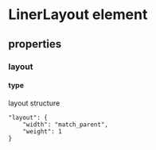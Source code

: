 # LinerLayout element

## properties

### layout

#### type
 
layout structure

```
"layout": {
    "width": "match_parent",
    "weight": 1
}
```
